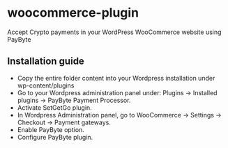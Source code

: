 # woocommerce-plugin
Accept Crypto payments in your WordPress WooCommerce website using PayByte

## Installation guide

- Copy the entire folder content into your Wordpress installation under wp-content/plugins
- Go to your Wordpress administration panel under: Plugins -> Installed plugins -> PayByte Payment Processor. 
- Activate SetGetGo plugin.
- In Wordpress Administration panel, go to WooCommerce -> Settings -> Checkout -> Payment gateways. 
- Enable PayByte option.
- Configure PayByte plugin.
